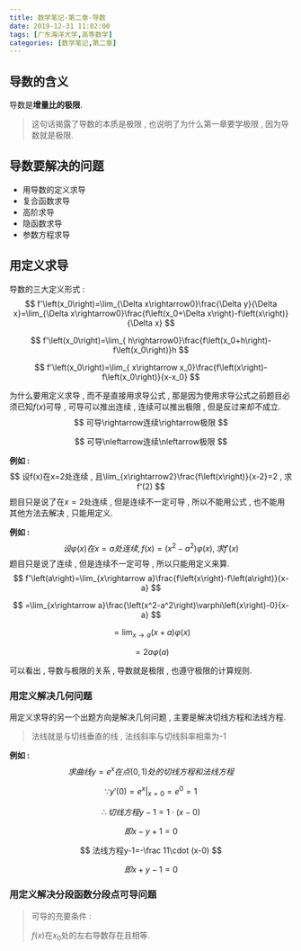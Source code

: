 ```yaml
---
title: 数学笔记-第二章-导数
date: 2019-12-31 11:02:00
tags: [广东海洋大学,高等数学]
categories: [数学笔记,第二章]
---
```


## 导数的含义

导数是**增量比的极限**.

> 这句话揭露了导数的本质是极限 , 也说明了为什么第一章要学极限 , 因为导数就是极限.

## 导数要解决的问题

- 用导数的定义求导
- 复合函数求导
- 高阶求导
- 隐函数求导
- 参数方程求导

<!-- more -->

## 用定义求导

导数的三大定义形式 :
$$
f'\left(x_0\right)=\lim_{\Delta x\rightarrow0}\frac{\Delta y}{\Delta x}=\lim_{\Delta x\rightarrow0}\frac{f\left(x_0+\Delta x\right)-f\left(x\right)}{\Delta x}
$$

$$
f'\left(x_0\right)=\lim_{ h\rightarrow0}\frac{f\left(x_0+h\right)-f\left(x_0\right)}h
$$

$$
f'\left(x_0\right)=\lim_{ x\rightarrow x_0}\frac{f\left(x\right)-f\left(x_0\right)}{x-x_0}
$$

为什么要用定义求导 , 而不是直接用求导公式 , 那是因为使用求导公式之前题目必须已知$f(x)$可导 , 可导可以推出连续 , 连续可以推出极限 , 但是反过来却不成立.
$$
可导\rightarrow连续\rightarrow极限
$$

$$
可导\nleftarrow连续\nleftarrow极限
$$

**例如 :**
$$
设f(x)在x=2处连续 , 且\lim_{x\rightarrow2}\frac{f\left(x\right)}{x-2}=2 , 求f'(2)
$$
题目只是说了在$x=2$处连续 , 但是连续不一定可导 , 所以不能用公式 , 也不能用其他方法去解决 , 只能用定义.

**例如 :**
$$
设\varphi\left(x\right)在x=a处连续 , f(x)=(x^2-a^2)\varphi\left(x\right) , 求f'(x)
$$
题目只是说了连续 , 但是连续不一定可导 , 所以只能用定义来算.
$$
f'\left(a\right)=\lim_{x\rightarrow a}\frac{f\left(x\right)-f\left(a\right)}{x-a}
$$

$$
=\lim_{x\rightarrow a}\frac{\left(x^2-a^2\right)\varphi\left(x\right)-0}{x-a}
$$

$$
=\lim_{x\rightarrow a}\left(x+a\right)\varphi\left(x\right)
$$

$$
=2a\varphi\left(a\right)
$$

可以看出 , 导数与极限的关系 , 导数就是极限 , 也遵守极限的计算规则.

### 用定义解决几何问题

用定义求导的另一个出题方向是解决几何问题 , 主要是解决切线方程和法线方程.

> 法线就是与切线垂直的线 , 法线斜率与切线斜率相乘为-1

**例如 :**
$$
求曲线y=e^x在点(0 , 1)处的切线方程和法线方程
$$

$$
\because y'(0)=e^x\vert _{x=0}=e^0=1
$$

$$
\therefore 切线方程y-1=1\cdot(x-0)
$$

$$
即x-y+1=0
$$

$$
法线方程y-1=-\frac 11\cdot (x-0)
$$

$$
即x+y-1=0
$$

### 用定义解决分段函数分段点可导问题

> 可导的充要条件 :
>
> $f(x)$在$x_0$处的左右导数存在且相等.



